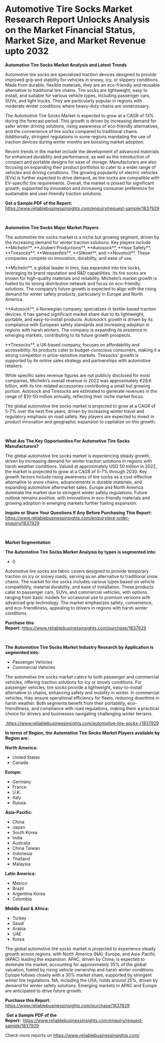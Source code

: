 <p><h1>Automotive Tire Socks Market Research Report Unlocks Analysis on the Market Financial Status, Market Size, and Market Revenue upto 2032</h1></p><p><strong>Automotive Tire Socks Market Analysis and Latest Trends</strong></p>
<p><p>Automotive tire socks are specialized traction devices designed to provide improved grip and stability for vehicles in snowy, icy, or slippery conditions. Made from durable, flexible materials, they are an eco-friendly and reusable alternative to traditional tire chains. Tire socks are lightweight, easy to install, and suitable for various vehicle types, including passenger cars, SUVs, and light trucks. They are particularly popular in regions with moderate winter conditions where heavy-duty chains are unnecessary.</p><p>The Automotive Tire Socks Market is expected to grow at a CAGR of 13% during the forecast period. This growth is driven by increasing demand for safer winter driving solutions, rising awareness of eco-friendly alternatives, and the convenience of tire socks compared to traditional chains. Additionally, stringent regulations in some regions mandating the use of traction devices during winter months are boosting market adoption.</p><p>Recent trends in the market include the development of advanced materials for enhanced durability and performance, as well as the introduction of compact and portable designs for ease of storage. Manufacturers are also focusing on expanding their product portfolios to cater to a wider range of vehicles and driving conditions. The growing popularity of electric vehicles (EVs) is further expected to drive demand, as tire socks are compatible with EV-specific tire requirements. Overall, the market is poised for significant growth, supported by innovation and increasing consumer preference for sustainable and user-friendly traction solutions.</p></p>
<p><strong>Get a Sample PDF of the Report:&nbsp;</strong> <a href="https://www.reliablebusinessinsights.com/enquiry/request-sample/1837929?utm_campaign=97&utm_medium=2&utm_source=Github&utm_content=ia&utm_term=24012025&utm_id=automotive-tire-socks">https://www.reliablebusinessinsights.com/enquiry/request-sample/1837929</a></p>
<p>&nbsp;</p>
<p><strong>Automotive Tire Socks Major Market Players</strong></p>
<p><p>The automotive tire socks market is a niche but growing segment, driven by the increasing demand for winter traction solutions. Key players include **Michelin**, **Joubert Productions**, **Autosock**, **Isse Safety**, **Tiresocks**, **Weissenfels**, **Silknet**, and **Novotool**. These companies compete on innovation, durability, and ease of use.</p><p>**Michelin**, a global leader in tires, has expanded into tire socks, leveraging its brand reputation and R&D capabilities. Its tire socks are known for high-quality materials and reliability. Michelin’s market growth is fueled by its strong distribution network and focus on eco-friendly solutions. The company’s future growth is expected to align with the rising demand for winter safety products, particularly in Europe and North America.</p><p>**Autosock**, a Norwegian company, specializes in textile-based traction devices. It has gained significant market share due to its lightweight, portable, and easy-to-install products. Autosock’s growth is driven by its compliance with European safety standards and increasing adoption in regions with harsh winters. The company is expanding its presence in emerging markets, contributing to its future growth prospects.</p><p>**Tiresocks**, a UK-based company, focuses on affordability and accessibility. Its products cater to budget-conscious consumers, making it a strong competitor in price-sensitive markets. Tiresocks’ growth is supported by its online sales strategy and partnerships with automotive retailers.</p><p>While specific sales revenue figures are not publicly disclosed for most companies, Michelin’s overall revenue in 2022 was approximately €28.6 billion, with its tire-related accessories contributing a small but growing portion. Autosock and Tiresocks are estimated to generate revenues in the range of $10-50 million annually, reflecting their niche market focus.</p><p>The global automotive tire socks market is projected to grow at a CAGR of 5-7% over the next five years, driven by increasing winter travel and regulatory emphasis on road safety. Key players are expected to invest in product innovation and geographic expansion to capitalize on this growth.</p></p>
<p>&nbsp;</p>
<p><strong>What Are The Key Opportunities For Automotive Tire Socks Manufacturers?</strong></p>
<p><p>The global automotive tire socks market is experiencing steady growth, driven by increasing demand for winter traction solutions in regions with harsh weather conditions. Valued at approximately USD 50 million in 2022, the market is projected to grow at a CAGR of 5-7% through 2030. Key growth factors include rising awareness of tire socks as a cost-effective alternative to snow chains, advancements in durable materials, and expanding automotive aftermarket sales. Europe and North America dominate the market due to stringent winter safety regulations. Future outlook remains positive, with innovations in eco-friendly materials and growing adoption in emerging markets further fueling expansion.</p></p>
<p><strong>Inquire or Share Your Questions If Any Before Purchasing This Report:</strong> <a href="https://www.reliablebusinessinsights.com/enquiry/pre-order-enquiry/1837929?utm_campaign=97&utm_medium=2&utm_source=Github&utm_content=ia&utm_term=24012025&utm_id=automotive-tire-socks">https://www.reliablebusinessinsights.com/enquiry/pre-order-enquiry/1837929</a></p>
<p>&nbsp;</p>
<p><strong>Market Segmentation</strong></p>
<p><strong>The Automotive Tire Socks Market Analysis by types is segmented into:</strong></p>
<p><ul><li>0</li></ul></p>
<p><p>Automotive tire socks are fabric covers designed to provide temporary traction on icy or snowy roads, serving as an alternative to traditional snow chains. The market for tire socks includes various types based on vehicle compatibility, material durability, and ease of installation. These products cater to passenger cars, SUVs, and commercial vehicles, with options ranging from basic models for occasional use to premium versions with advanced grip technology. The market emphasizes safety, convenience, and eco-friendliness, appealing to drivers in regions with harsh winter conditions.</p></p>
<p><strong>Purchase this Report:&nbsp;</strong><a href="https://www.reliablebusinessinsights.com/purchase/1837929?utm_campaign=97&utm_medium=2&utm_source=Github&utm_content=ia&utm_term=24012025&utm_id=automotive-tire-socks">https://www.reliablebusinessinsights.com/purchase/1837929</a></p>
<p>&nbsp;</p>
<p><strong>The Automotive Tire Socks Market Industry Research by Application is segmented into:</strong></p>
<p><ul><li>Passenger Vehicles</li><li>Commercial Vehicles</li></ul></p>
<p><p>The automotive tire socks market caters to both passenger and commercial vehicles, offering traction solutions for icy or snowy conditions. For passenger vehicles, tire socks provide a lightweight, easy-to-install alternative to chains, enhancing safety and mobility in winter. In commercial vehicles, they ensure operational efficiency for fleets, reducing downtime in harsh weather. Both segments benefit from their portability, eco-friendliness, and compliance with road regulations, making them a practical choice for drivers and businesses navigating challenging winter terrains.</p></p>
<p><a href="https://www.reliablebusinessinsights.com/automotive-tire-socks-r1837929?utm_campaign=97&utm_medium=2&utm_source=Github&utm_content=ia&utm_term=24012025&utm_id=automotive-tire-socks">&nbsp;https://www.reliablebusinessinsights.com/automotive-tire-socks-r1837929</a></p>
<p><strong>In terms of Region, the Automotive Tire Socks Market Players available by Region are:</strong></p>
<p>
    <p> <strong> North America: </strong>
        <ul>
            <li>United States</li>
            <li>Canada</li>
        </ul>
        </p> 
    <p> <strong> Europe: </strong>
        <ul>
            <li>Germany</li>
            <li>France</li>
            <li>U.K.</li>
            <li>Italy</li>
            <li>Russia</li>
        </ul>
        </p> 
    <p> <strong> Asia-Pacific: </strong>
        <ul>
            <li>China</li>
            <li>Japan</li>
            <li>South Korea</li>
            <li>India</li>
            <li>Australia</li>
            <li>China Taiwan</li>
            <li>Indonesia</li>
            <li>Thailand</li>
            <li>Malaysia</li>
        </ul>
        </p> 
    <p> <strong> Latin America: </strong>
        <ul>
            <li>Mexico</li>
            <li>Brazil</li>
            <li>Argentina Korea</li>
            <li>Colombia</li>
        </ul>
        </p> 
    <p> <strong> Middle East & Africa: </strong>
        <ul>
            <li>Turkey</li>
            <li>Saudi</li>
            <li>Arabia</li>
            <li>UAE</li>
            <li>Korea</li>
        </ul>
    </p>
    </p>
<p><p>The global automotive tire socks market is projected to experience steady growth across regions, with North America (NA), Europe, and Asia-Pacific (APAC) leading the expansion. APAC, driven by China, is expected to dominate the market, accounting for approximately 35% of the global valuation, fueled by rising vehicle ownership and harsh winter conditions. Europe follows closely with a 30% market share, supported by stringent winter tire regulations. NA, including the USA, holds around 25%, driven by demand for winter safety solutions. Emerging markets in APAC and Europe are anticipated to drive future growth.</p></p>
<p><strong>Purchase this Report: </strong><a href="https://www.reliablebusinessinsights.com/purchase/1837929?utm_campaign=97&utm_medium=2&utm_source=Github&utm_content=ia&utm_term=24012025&utm_id=automotive-tire-socks">https://www.reliablebusinessinsights.com/purchase/1837929</a></p>
<p>&nbsp;<strong>Get a Sample PDF of the Report:&nbsp;&nbsp;</strong><a href="https://www.reliablebusinessinsights.com/enquiry/request-sample/1837929?utm_campaign=97&utm_medium=2&utm_source=Github&utm_content=ia&utm_term=24012025&utm_id=automotive-tire-socks">https://www.reliablebusinessinsights.com/enquiry/request-sample/1837929</a></p>
<p><strong></strong></p>
<p>Check more reports on <a href="https://www.reliablebusinessinsights.com/?utm_campaign=97&utm_medium=2&utm_source=Github&utm_content=ia&utm_term=24012025&utm_id=automotive-tire-socks">https://www.reliablebusinessinsights.com/</a></p>